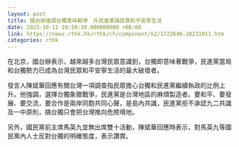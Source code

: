 ```yaml
---
layout: post
title: 國台辦強調台獨意味戰爭　斥民進黨損民眾和平安寧生活
date: 2023-10-11 10:59:39.000000000 +08:00
link: https://news.rthk.hk/rthk/ch/component/k2/1722646-20231011.htm
categories: rthk
---
```


在北京，國台辦表示，越來越多台灣民眾意識到，台獨即意味著戰爭，民進黨當局和台獨勢力已成為台灣民眾和平安寧生活的最大破壞者。

發言人陳斌華回應有關台灣一項調查指民眾擔心台獨和民進黨繼續執政的比例上升。他強調，選擇台獨象徵戰爭，民進黨是台灣地區的麻煩製造者。要和平、要發展、要交流，要合作是兩岸同胞共同心聲，是島內共識，民進黨拒不承認九二共識及一中原則，搞台獨只會把台灣推向危險境地。

另外，國民黨前主席馬英九並無出席雙十活動，陳斌華回應時表示，對馬英九等國民黨內人士反對台獨的明確態度，表示讚賞。
